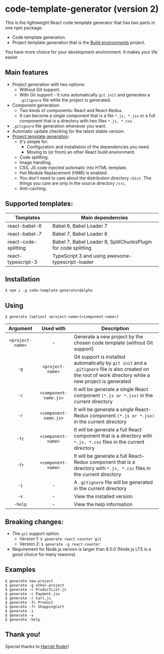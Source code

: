 # code-template-generator (version 2)
This is the lightweight React code template generator that has two parts in one npm package:
* Code template generation.
* Project template generation that is the [Build environments](https://github.com/nguyenkhois/build-environments) project.

You have more choice for your development environment. It makes your life easier.

## Main features
* Project generation with two options:
    * Without Git support.
    * With Git support - It runs automatically `git init` and generates a `.gitignore` file while the project is generated.
* Component generation:
    * Two kinds of components: React and React-Redux.
    * It can become a single component that is a file `*.js, *.jsx` or a full component that is a directory with two files `*.js, *.css`.
* `.gitignore` file generation whenever you want.
* Automatic update checking for the latest stable version.
* [Project template generation](https://github.com/nguyenkhois/build-environments):
    * It's simple for:
        * Configuration and installation of the dependencies you need.
        * Moving to (or from) an other React build environment.
    * Code splitting.
    * Image handling.
    * CSS, JS code injected automatic into HTML template.
    * Hot Module Replacement (HMR) is enabled.
    * You don't need to care about the distribution directory `/dist`. The things you care are only in the source directory `/src`.
    * Anti-caching.

## Supported templates:
|Templates|Main dependencies|
|---|---|
|react-babel-6|Babel 6, Babel Loader 7|
|react-babel-7|Babel 7, Babel Loader 8|
|react-code-splitting|Babel 7, Babel Loader 8, SplitChunksPlugin for code splitting|
|react-typescript-3|TypeScript 3 and using awesome-typescript-loader|

## Installation
`$ npm i -g code-template-generator@alpha`

## Using
`$ generate [option] <project-name>[<component-name>]`

| Argument | Used with | Description |
|:---:|:---:|---|
| `<project-name>` | - |  Generate a new project by the chosen code template (without Git support) |
|`-g`|`<project-name>`| Git support is installed automatically by `git init` and a `.gitignore` file is also created on the root of work directory while a new project is generated|
|`-c`|`<component-name.js>`|It will be generate a single React component `(*.js or *.jsx)` in the current directory|
|`-r`|`<component-name.js>`|It will be generate a single React-Redux component `(*.js or *.jsx)` in the current directory|
|`-fc`|`<component-name>`|It will be generate a full React component that is a directory with `*.js, *.css` files in the current directory|
|`-fr`|`<component-name>`|It will be generate a full React-Redux component that is a directory with `*.js, *.css` files in the current directory|
| `-i` |-| A `.gitignore` file will be generated in the current directory |
|`-v`|-|View the installed version|
|`-help`|-|View the help information|

## Breaking changes:
- The `git` support option.
    * Version 1: `$ generate react-counter git`
    * Version 2: `$ generate -g react-counter`
- Requirement for Node.js version is larger than 8.0.0 (Node.js LTS is a good choice for many reasons).

## Examples

````
$ generate new-project
$ generate -g other-project
$ generate -c ProductList.js
$ generate -c Payment.jsx
$ generate -r Cart.js
$ generate -fc Product
$ generate -fr ShoppingCart
$ generate -i
$ generate -v
$ generate -help
````

## Thank you!
Special thanks to [Harriet Ryder](https://medium.com/northcoders/creating-a-project-generator-with-node-29e13b3cd309)!